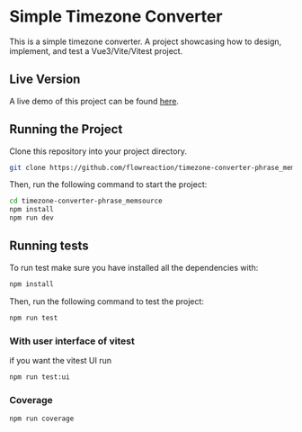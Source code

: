 # Simple Timezone Converter

This is a simple timezone converter. A project showcasing how to design, implement, and test a Vue3/Vite/Vitest project.

## Live Version

A live demo of this project can be found [here](https://time.florianbopp.com).

## Running the Project

Clone this repository into your project directory.

```bash
git clone https://github.com/flowreaction/timezone-converter-phrase_memsource.git
```

Then, run the following command to start the project:

```bash
cd timezone-converter-phrase_memsource
npm install
npm run dev
```

## Running tests

To run test make sure you have installed all the dependencies with:

```bash
npm install
```

Then, run the following command to test the project:

```bash
npm run test
```

### With user interface of vitest

if you want the vitest UI run

```bash
npm run test:ui
```

### Coverage

```bash
npm run coverage
```
